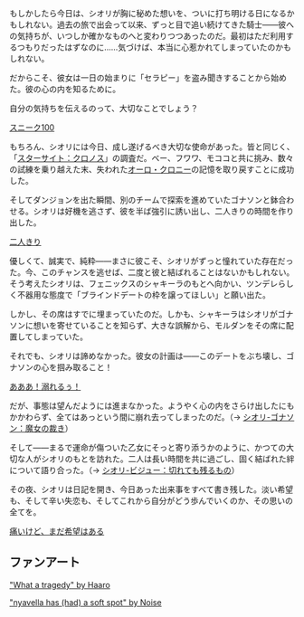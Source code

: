 <!-- title: シオリ・ニャヴェラ -->
<!-- status: 生存 -->

もしかしたら今日は、シオリが胸に秘めた想いを、ついに打ち明ける日になるかもしれない。過去の旅で出会って以来、ずっと目で追い続けてきた騎士――彼への気持ちが、いつしか確かなものへと変わりつつあったのだ。最初はただ利用するつもりだったはずなのに……気づけば、本当に心惹かれてしまっていたのかもしれない。

だからこそ、彼女は一日の始まりに「セラピー」を盗み聞きすることから始めた。彼の心の内を知るために。

自分の気持ちを伝えるのって、大切なことでしょう？

[スニーク100](#embed:https://www.youtube.com/live/l9VpZ0kmpeY?si=kxtX6JlJhKG0uDhE&t=668)

もちろん、シオリには今日、成し遂げるべき大切な使命があった。皆と同じく、「[スターサイト：クロノス](https://www.youtube.com/live/l9VpZ0kmpeY?si=lhZpQ8N-1lD_eYDy&t=2014)」の調査だ。ベー、フワワ、モココと共に挑み、数々の試練を乗り越えた末、失われた[オーロ・クロニー](https://www.youtube.com/live/l9VpZ0kmpeY?si=IaJKKnb-D4y6qJfY&t=5814)の記憶を取り戻すことに成功した。

そしてダンジョンを出た瞬間、別のチームで探索を進めていたゴナソンと鉢合わせる。シオリは好機を逃さず、彼を半ば強引に誘い出し、二人きりの時間を作り出した。

[二人きり](#embed:https://www.youtube.com/live/l9VpZ0kmpeY?si=d0aIf-aCyYQrcc5X&t=5985)

優しくて、誠実で、純粋――まさに彼こそ、シオリがずっと憧れていた存在だった。今、このチャンスを逃せば、二度と彼と結ばれることはないかもしれない。そう考えたシオリは、フェニックスのシャキーラのもとへ向かい、ツンデレらしく不器用な態度で「ブラインドデートの枠を譲ってほしい」と願い出た。

しかし、その席はすでに埋まっていたのだ。しかも、シャキーラはシオリがゴナソンに想いを寄せていることを知らず、大きな誤解から、モルダンをその席に配置してしまっていた。

それでも、シオリは諦めなかった。彼女の計画は――このデートをぶち壊し、ゴナソンの心を掴み取ること！

[あああ！溺れるぅ！](#embed:https://www.youtube.com/live/l9VpZ0kmpeY?si=G-v3Mv7AulkgIwP3&t=7526)

だが、事態は望んだようには進まなかった。ようやく心の内をさらけ出したにもかかわらず、全てはあっという間に崩れ去ってしまったのだ。（→ [シオリ-ゴナソン：魔女の裁き](#edge:gigi-shiori)）

そして――まるで運命が傷ついた乙女にそっと寄り添うかのように、かつての大切な人がシオリのもとを訪れた。二人は長い時間を共に過ごし、固く結ばれた絆について語り合った。（→ [シオリ-ビジュー：切れても残るもの](#edge:shiori-bijou)）

その夜、シオリは日記を開き、今日あった出来事をすべて書き残した。淡い希望も、そして辛い失恋も、そしてこれから自分がどう歩んでいくのか、その思いの全てを。

[痛いけど、まだ希望はある](#embed:https://www.youtube.com/live/l9VpZ0kmpeY?si=hY1jLc2nVd9MTUO6&t=14316)

## ファンアート

["What a tragedy" by Haaro](https://x.com/haaro_69/status/1920182731260244067)

["nyavella has (had) a soft spot" by Noise](https://x.com/lestkrr/status/1922733970778648735)

<!-- liz, kiara -->